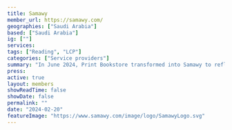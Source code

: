 ```yaml
---
title: Samawy
member_url: https://samawy.com/
geographies: ["Saudi Arabia"]
based: ["Saudi Arabia"]
ig: [""] 
services: 
tags: ["Reading", "LCP"]
categories: ["Service providers"]
summary: "In June 2024, Print Bookstore transformed into Samawy to reflect its broader vision and commitment to boundless innovation and creativity. Today, we continue to lead the publishing industry, helping publishers open new markets, enabling authors to reach readers with their creativity, and connecting readers with great ideas and stories that inspire their thoughts and illuminate their lives. Because they all, as we always say, deserve the best and the finest from us."
press:
active: true
layout: members
showReadTime: false
showDate: false
permalink: ""
date: "2024-02-20"
featureImage: "https://www.samawy.com/image/logo/SamawyLogo.svg"
---
```

